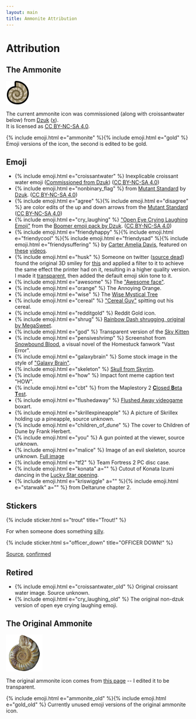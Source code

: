 ```yaml
---
layout: main
title: Ammonite Attribution
---
```


# Attribution

## The Ammonite

<img src="assets/ammonite.svg" style="max-width: 200px">

The current ammonite icon was commissioned (along with croissantwater below) from [Dzuk] ([x](https://twitter.com/Dzuque/status/1557193734810439680)).  
It is licensed as [CC BY-NC-SA 4.0].

{% include emoji.html e="ammonite" %}{% include emoji.html e="gold" %} Emoji versions of the icon, the second is edited to be gold.

## Emoji

* {% include emoji.html e="croissantwater" %} Inexplicable croissant water emoji ([Commissioned from Dzuk](https://twitter.com/Dzuque/status/1557193734810439680)) ([CC BY-NC-SA 4.0])
* {% include emoji.html e="nonbinary_flag" %} from [Mutant Standard] by [Dzuk]. ([CC BY-NC-SA 4.0])
* {% include emoji.html e="agree" %}{% include emoji.html e="disagree" %} are color edits of the up and down arrows from the [Mutant Standard] ([CC BY-NC-SA 4.0])
* {% include emoji.html e="cry_laughing" %} ["Open Eye Crying Laughing Emoji"](https://knowyourmeme.com/memes/open-eye-crying-laughing-emoji) from the [Boomer emoji pack by Dzuk](https://dzuk.zone/emoji). ([CC BY-NC-SA 4.0])
* {% include emoji.html e="friendyhappy" %}{% include emoji.html e="friendycool" %}{% include emoji.html e="friendysad" %}{% include emoji.html e="friendysuffering" %} by [Carter Amelia Davis](https://twitter.com/sweetstench/status/1375883914246381571), featured on [these](https://www.youtube.com/watch?v=1-ir1Hus3ic) [videos](https://www.youtube.com/watch?v=KfcRNFmsmuY).
* {% include emoji.html e="husk" %} Someone on twitter ([source dead](https://twitter.com/lauramariehart/status/1271484942887813124)) found the original 3D smiley for [this](https://knowyourmeme.com/photos/1027831-reaction-images) and applied a filter to it to achieve the same effect the printer had on it, resulting in a higher quality version. I made it [transparent](https://cdn.discordapp.com/attachments/880468064481722490/999437968609640448/husk_transparent.png), then added the default emoji skin tone to it.
* {% include emoji.html e="awesome" %} The ["Awesome face"](https://knowyourmeme.com/memes/awesome-face-epic-smiley).
* {% include emoji.html e="orange" %} The Annoying Orange.
* {% include emoji.html e="wise" %} The [Wise Mystical Tree](https://knowyourmeme.com/photos/2444760-wise-mystical-tree-if-youre-over-25-and-own-a-computer-this-game-is-a-must-have)
* {% include emoji.html e="cereal" %} ["Cereal Guy"](https://knowyourmeme.com/memes/cereal-guy) spitting out his cereal.
* {% include emoji.html e="redditgold" %} Reddit Gold icon.
* {% include emoji.html e="shrug" %} [Rainbow Dash shrugging, original by MegaSweet](https://web.archive.org/web/20221015012931/https://gyropedia.fandom.com/wiki/Pony_Shrug).
* {% include emoji.html e="god" %} Transparent version of the [Sky Kitten](https://web.archive.org/web/20201108072520/https://www.matazone.co.uk/blog/?p=357)
* {% include emoji.html e="pensiveshrimp" %} Screenshot from [Snowbound Blood](https://deconreconstruction.itch.io/snowbound-blood), a visual novel of the Homestuck fanwork "Vast Error".
* {% include emoji.html e="galaxybrain" %} Some stock image in the style of ["Galaxy Brain"](https://knowyourmeme.com/memes/galaxy-brain).
* {% include emoji.html e="skeleton" %} [Skull from Skyrim](https://elderscrolls.fandom.com/wiki/Skull_(Skyrim)?file=Ancient_traveler%2527s_skull.png).
* {% include emoji.html e="how" %} Impact font meme caption text "HOW".
* {% include emoji.html e="cbt" %} from the Maplestory 2 [**C**losed **B**eta **T**est](https://orangemushroom.net/2015/01/20/maplestory-2-cbt-begins-tonight/).
* {% include emoji.html e="flushedaway" %} [Flushed Away videogame](https://en.wikipedia.org/wiki/Flushed_Away_(video_game)) boxart.
* {% include emoji.html e="skrillexpineapple" %} A picture of Skrillex holding up a pineapple, source unknown.
* {% include emoji.html e="children_of_dune" %} The cover to Children of Dune by Frank Herbert.
* {% include emoji.html e="you" %} A gun pointed at the viewer, source unknown.
* {% include emoji.html e="malice" %} Image of an evil skeleton, source unknown. [Full image](https://cdn.discordapp.com/attachments/880468064481722490/1024686759663120465/unknown.png)
* {% include emoji.html e="tf2" %} Team Fortress 2 PC disc case.
* {% include emoji.html e="konata" a="" %} Cutout of Konata Izumi dancing in the [Lucky Star opening](https://www.youtube.com/watch?v=6iseNlvH2_s).
* {% include emoji.html e="kriswiggle" a="" %}{% include emoji.html e="starwalk" a="" %} from Deltarune chapter 2.

## Stickers

{% include sticker.html s="trout" title="Trout!" %}

For when someone does something [silly](https://en.wikipedia.org/wiki/Template:Trout).

{% include sticker.html s="officer_down" title="OFFICER DOWN!" %}

[Source](https://www.tumblr.com/notravian/658692483218309120), [confirmed](https://www.tumblr.com/notravian/708654629300338688)


## Retired

* {% include emoji.html e="croissantwater_old" %} Original croissant water image. Source unknown.
* {% include emoji.html e="cry_laughing_old" %} The original non-dzuk version of open eye crying laughing emoji.


## The Original Ammonite

<img style="max-width: 100px" src="assets/ammonite_old.png">

The original ammonite icon comes from [this page][ammonite_old_source] -- I edited it to be transparent.

{% include emoji.html e="ammonite_old" %}{% include emoji.html e="gold_old" %} Currently unused emoji versions of the original ammonite icon.

<div class="gutter"></div>



[Dzuk]:                https://dzuk.zone/
[Mutant Standard]:     https://mutant.tech/
[CC BY-NC-SA 4.0]:     https://creativecommons.org/licenses/by-nc-sa/4.0/
[ammonite_old_source]: https://web.archive.org/web/20220710170037/https://www.fossilera.com/fossils/13-wide-jurassic-ammonite-fossil-madagascar
